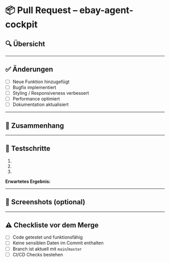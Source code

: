 # 📦 Pull Request – ebay-agent-cockpit

## 🔍 Übersicht
<!-- Kurzbeschreibung der Änderungen. -->

---

## ✅ Änderungen
- [ ] Neue Funktion hinzugefügt
- [ ] Bugfix implementiert
- [ ] Styling / Responsiveness verbessert
- [ ] Performance optimiert
- [ ] Dokumentation aktualisiert

---

## 🔄 Zusammenhang
<!-- Falls dieses PR ein Issue schließt, verlinke es hier mit:
Closes #ISSUE_NR oder Fixes #ISSUE_NR -->

---

## 🧪 Testschritte
1.
2.
3.

**Erwartetes Ergebnis:**

---

## 📸 Screenshots (optional)
<!-- Füge ggf. Vorher-/Nachher-Screenshots oder GIFs ein. -->

---

## ⚠️ Checkliste vor dem Merge
- [ ] Code getestet und funktionsfähig
- [ ] Keine sensiblen Daten im Commit enthalten
- [ ] Branch ist aktuell mit `main`/`master`
- [ ] CI/CD Checks bestehen
